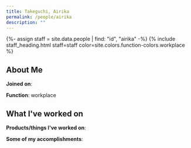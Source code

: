 ```yaml
---
title: Takeguchi, Airika
permalink: /people/airika
description: ""
---
```


{%- assign staff = site.data.people | find: "id", "airika" -%}
{% include staff_heading.html staff=staff color=site.colors.function-colors.workplace %}

## About Me

**Joined on**: 

**Function**: workplace

## What I've worked on

**Products/things I've worked on**:


**Some of my accomplishments**:

